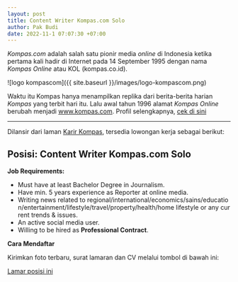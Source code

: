 ```yaml
---
layout: post
title: Content Writer Kompas.com Solo
author: Pak Budi
date: 2022-11-1 07:07:30 +07:00
---
```


*Kompas.com* adalah salah satu pionir media *online* di Indonesia ketika pertama kali hadir di Internet pada 14 September 1995 dengan nama *Kompas Online* atau KOL (kompas.co.id).

![logo kompascom]({{ site.baseurl }}/images/logo-kompascom.png)

Waktu itu Kompas hanya menampilkan replika dari berita-berita harian *Kompas* yang terbit hari itu. Lalu awal tahun 1996 alamat *Kompas Online* berubah menjadi www.kompas.com. Profil selengkapnya, [cek di sini](http://inside.kompas.com/about-us)

---

Dilansir dari laman [Karir Kompas](https://jobs.kompas.com/karir/detail/221/CONTENT-WRITER-KOMPASCOM-SOLO), tersedia lowongan kerja sebagai berikut:

## Posisi: Content Writer Kompas.com Solo ##

**Job Requirements:**

- Must have at least Bachelor Degree in Journalism.
- Have min. 5 years experience as Reporter at online media.
- Writing news related to regional/international/economics/sains/education/entertainment/lifestyle/travel/property/health/home lifestyle or any current trends & issues.
- An active social media user.
- Willing to be hired as **Professional Contract**.

**Cara Mendaftar**

Kirimkan foto terbaru, surat lamaran dan CV melalui tombol di bawah ini:

<div class="apply"><a href="https://jobs.kompas.com/karir/detail/221/CONTENT-WRITER-KOMPASCOM-SOLO">Lamar posisi ini</a></div>
